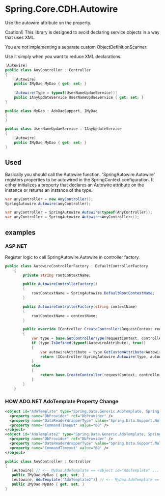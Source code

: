 # Spring.Core.CDH.Autowire

Use the autowire attribute on the property.

Caution!) This library is designed to avoid declaring service objects in a way that uses XML.

You are not implementing a separate custom ObjectDefinitionScanner.

Use it simply when you want to reduce XML declarations.

```cs
[Autowire]
public class AnyController : Controller
{
    [Autowire]
    public IMyDao MyDao { get; set; }
    
    [Autowire(Type = typeof(UserNameUpdaeService))]
    public IAnyUpdateService UserNameUpdaeService { get; set; }
}

public class MyDao : AdoDaoSupport, IMyDao
{
}

public class UserNameUpdaeService : IAnyUpdateService
{
    [Autowire]
    public IMyDao MyDao { get; set; }
}
```

## Used

Basically you should call the Autowire function.
'SpringAutowire.Autowire' registers properties to be autowired in the SpringContext configuration.
It either initializes a property that declares an Autowire attribute on the instance or returns an instance of the type.

```cs
var anyController = new AnyController();
SpringAutowire.Autowire(anyController);

var anyController = SpringAutowire.Autowire(typeof(AnyController));
var anyController = SpringAutowire.Autowire<AnyController>();
```

## examples

### ASP.NET

Register logic to call SpringAutowire.Autowire in controller factory.

```cs
public class AutowireControllerFactory : DefaultControllerFactory
    {
        private string rootContextName;

        public AutowireControllerFactory()
        {
            rootContextName = SpringAutowire.DefaultRootContextName;
        }

        public AutowireControllerFactory(string contextName)
        {
            rootContextName = contextName;
        }

        public override IController CreateController(RequestContext requestContext, string controllerName)
        {
            var type = base.GetControllerType(requestContext, controllerName);
            if (type.IsDefined(typeof(AutowireAttribute), true))
            {
                var autowireAttribute = type.GetCustomAttribute<AutowireAttribute>(true);
                return (IController)SpringAutowire.Autowire(type, autowireAttribute, rootContextName);
            }
            else
            {
                return base.CreateController(requestContext, controllerName);
            }
        }
    }
```

### HOW ADO.NET AdoTemplate Property Change
```xml
<object id="AdoTemplate" type="Spring.Data.Generic.AdoTemplate, Spring.Data">
  <property name="DbProvider" ref="DbProvider" />
  <property name="DataReaderWrapperType" value="Spring.Data.Support.NullMappingDataReader, Spring.Data" />
  <property name="CommandTimeout" value="60" />
</object>
<object id="AdoTemplate2" type="Spring.Data.Generic.AdoTemplate, Spring.Data">
  <property name="DbProvider" ref="DbProvider" />
  <property name="DataReaderWrapperType" value="Spring.Data.Support.NullMappingDataReader, Spring.Data" />
  <property name="CommandTimeout" value="60" />
</object>
```
```cs
public class AnyController : Controller
{
   [Autowire] // <-- MyDao.AdoTemplate == <object id="AdoTemplate" ... />, AdoTemplate is Default.
   public IMyDao MyDao { get; set; }
   [Autowire, AdoTemplate("AdoTemplate2")] // <-- MyDao.AdoTemplate == <object id="AdoTemplate2" ... />
   public IMyDao MyDao { get; set; }
}
```

